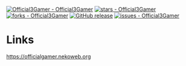 
[![Official3Gamer - Official3Gamer](https://img.shields.io/static/v1?label=Official3Gamer&message=Official3Gamer&color=orange&logo=github)](https://github.com/Official3Gamer/Official3Gamer "Go to GitHub repo")
[![stars - Official3Gamer](https://img.shields.io/github/stars/Official3Gamer/Official3Gamer?style=social)](https://github.com/Official3Gamer/Official3Gamer)
[![forks - Official3Gamer](https://img.shields.io/github/forks/Official3Gamer/Official3Gamer?style=social)](https://github.com/Official3Gamer/Official3Gamer)
[![GitHub release](https://img.shields.io/github/release/Official3Gamer/Official3Gamer?include_prereleases=&sort=semver&color=orange)](https://github.com/Official3Gamer/Official3Gamer/releases/)
[![issues - Official3Gamer](https://img.shields.io/github/issues/Official3Gamer/Official3Gamer)](https://github.com/Official3Gamer/Official3Gamer/issues)


# Links
https://officialgamer.nekoweb.org
